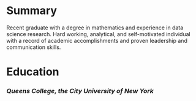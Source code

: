 # Summary
Recent graduate with a degree in mathematics and experience in data science research. Hard working, analytical, and self-motivated individual with a record of academic accomplishments and proven leadership and communication skills.

# Education
### _*Queens College*, the City University of New York_
